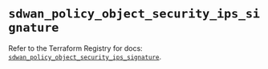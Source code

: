 # `sdwan_policy_object_security_ips_signature`

Refer to the Terraform Registry for docs: [`sdwan_policy_object_security_ips_signature`](https://registry.terraform.io/providers/ciscodevnet/sdwan/0.8.0/docs/resources/policy_object_security_ips_signature).
